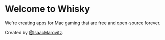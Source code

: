 # Welcome to Whisky

We're creating apps for Mac gaming that are free and open-source forever.

Created by [@IsaacMarovitz](https://github.com/IsaacMarovitz).
